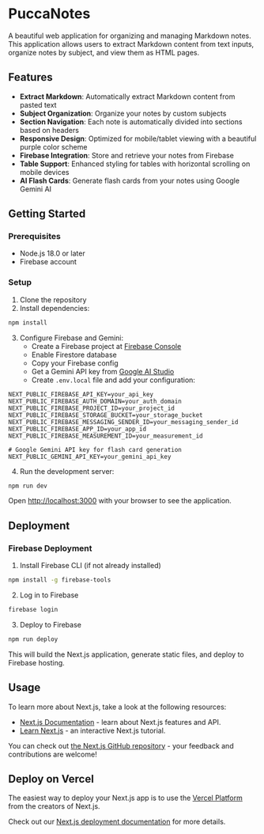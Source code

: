 # PuccaNotes

A beautiful web application for organizing and managing Markdown notes. This application allows users to extract Markdown content from text inputs, organize notes by subject, and view them as HTML pages.

## Features

- **Extract Markdown**: Automatically extract Markdown content from pasted text
- **Subject Organization**: Organize your notes by custom subjects
- **Section Navigation**: Each note is automatically divided into sections based on headers
- **Responsive Design**: Optimized for mobile/tablet viewing with a beautiful purple color scheme
- **Firebase Integration**: Store and retrieve your notes from Firebase
- **Table Support**: Enhanced styling for tables with horizontal scrolling on mobile devices
- **AI Flash Cards**: Generate flash cards from your notes using Google Gemini AI

## Getting Started

### Prerequisites

- Node.js 18.0 or later
- Firebase account

### Setup

1. Clone the repository
2. Install dependencies:

```bash
npm install
```

3. Configure Firebase and Gemini:
   - Create a Firebase project at [Firebase Console](https://console.firebase.google.com/)
   - Enable Firestore database
   - Copy your Firebase config
   - Get a Gemini API key from [Google AI Studio](https://ai.google.dev/)
   - Create `.env.local` file and add your configuration:

```
NEXT_PUBLIC_FIREBASE_API_KEY=your_api_key
NEXT_PUBLIC_FIREBASE_AUTH_DOMAIN=your_auth_domain
NEXT_PUBLIC_FIREBASE_PROJECT_ID=your_project_id
NEXT_PUBLIC_FIREBASE_STORAGE_BUCKET=your_storage_bucket
NEXT_PUBLIC_FIREBASE_MESSAGING_SENDER_ID=your_messaging_sender_id
NEXT_PUBLIC_FIREBASE_APP_ID=your_app_id
NEXT_PUBLIC_FIREBASE_MEASUREMENT_ID=your_measurement_id

# Google Gemini API key for flash card generation
NEXT_PUBLIC_GEMINI_API_KEY=your_gemini_api_key
```

4. Run the development server:

```bash
npm run dev
```

Open [http://localhost:3000](http://localhost:3000) with your browser to see the application.

## Deployment

### Firebase Deployment

1. Install Firebase CLI (if not already installed)
```bash
npm install -g firebase-tools
```

2. Log in to Firebase
```bash
firebase login
```

3. Deploy to Firebase
```bash
npm run deploy
```

This will build the Next.js application, generate static files, and deploy to Firebase hosting.

## Usage

To learn more about Next.js, take a look at the following resources:

- [Next.js Documentation](https://nextjs.org/docs) - learn about Next.js features and API.
- [Learn Next.js](https://nextjs.org/learn) - an interactive Next.js tutorial.

You can check out [the Next.js GitHub repository](https://github.com/vercel/next.js) - your feedback and contributions are welcome!

## Deploy on Vercel

The easiest way to deploy your Next.js app is to use the [Vercel Platform](https://vercel.com/new?utm_medium=default-template&filter=next.js&utm_source=create-next-app&utm_campaign=create-next-app-readme) from the creators of Next.js.

Check out our [Next.js deployment documentation](https://nextjs.org/docs/app/building-your-application/deploying) for more details.
